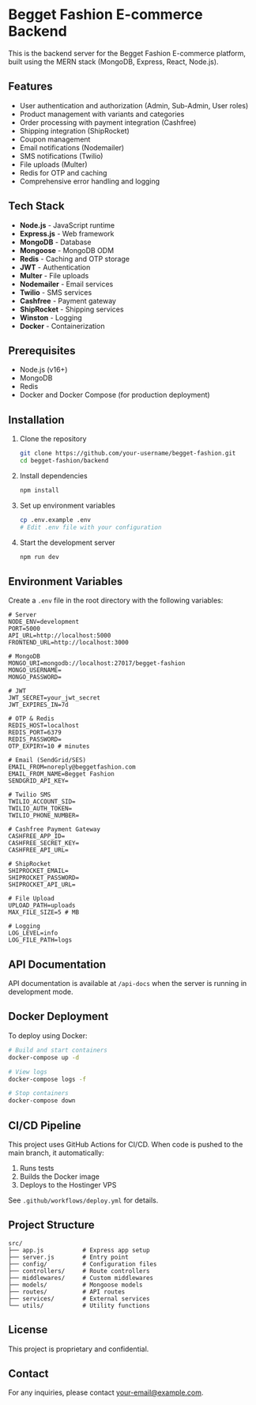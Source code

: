 # Begget Fashion E-commerce Backend

This is the backend server for the Begget Fashion E-commerce platform, built using the MERN stack (MongoDB, Express, React, Node.js).

## Features

- User authentication and authorization (Admin, Sub-Admin, User roles)
- Product management with variants and categories
- Order processing with payment integration (Cashfree)
- Shipping integration (ShipRocket)
- Coupon management
- Email notifications (Nodemailer)
- SMS notifications (Twilio)
- File uploads (Multer)
- Redis for OTP and caching
- Comprehensive error handling and logging

## Tech Stack

- **Node.js** - JavaScript runtime
- **Express.js** - Web framework
- **MongoDB** - Database
- **Mongoose** - MongoDB ODM
- **Redis** - Caching and OTP storage
- **JWT** - Authentication
- **Multer** - File uploads
- **Nodemailer** - Email services
- **Twilio** - SMS services
- **Cashfree** - Payment gateway
- **ShipRocket** - Shipping services
- **Winston** - Logging
- **Docker** - Containerization

## Prerequisites

- Node.js (v16+)
- MongoDB
- Redis
- Docker and Docker Compose (for production deployment)

## Installation

1. Clone the repository
   ```bash
   git clone https://github.com/your-username/begget-fashion.git
   cd begget-fashion/backend
   ```

2. Install dependencies
   ```bash
   npm install
   ```

3. Set up environment variables
   ```bash
   cp .env.example .env
   # Edit .env file with your configuration
   ```

4. Start the development server
   ```bash
   npm run dev
   ```

## Environment Variables

Create a `.env` file in the root directory with the following variables:

```env
# Server
NODE_ENV=development
PORT=5000
API_URL=http://localhost:5000
FRONTEND_URL=http://localhost:3000

# MongoDB
MONGO_URI=mongodb://localhost:27017/begget-fashion
MONGO_USERNAME=
MONGO_PASSWORD=

# JWT
JWT_SECRET=your_jwt_secret
JWT_EXPIRES_IN=7d

# OTP & Redis
REDIS_HOST=localhost
REDIS_PORT=6379
REDIS_PASSWORD=
OTP_EXPIRY=10 # minutes

# Email (SendGrid/SES)
EMAIL_FROM=noreply@beggetfashion.com
EMAIL_FROM_NAME=Begget Fashion
SENDGRID_API_KEY=

# Twilio SMS
TWILIO_ACCOUNT_SID=
TWILIO_AUTH_TOKEN=
TWILIO_PHONE_NUMBER=

# Cashfree Payment Gateway
CASHFREE_APP_ID=
CASHFREE_SECRET_KEY=
CASHFREE_API_URL=

# ShipRocket
SHIPROCKET_EMAIL=
SHIPROCKET_PASSWORD=
SHIPROCKET_API_URL=

# File Upload
UPLOAD_PATH=uploads
MAX_FILE_SIZE=5 # MB

# Logging
LOG_LEVEL=info
LOG_FILE_PATH=logs
```

## API Documentation

API documentation is available at `/api-docs` when the server is running in development mode.

## Docker Deployment

To deploy using Docker:

```bash
# Build and start containers
docker-compose up -d

# View logs
docker-compose logs -f

# Stop containers
docker-compose down
```

## CI/CD Pipeline

This project uses GitHub Actions for CI/CD. When code is pushed to the main branch, it automatically:

1. Runs tests
2. Builds the Docker image
3. Deploys to the Hostinger VPS

See `.github/workflows/deploy.yml` for details.

## Project Structure

```
src/
├── app.js           # Express app setup
├── server.js        # Entry point
├── config/          # Configuration files
├── controllers/     # Route controllers
├── middlewares/     # Custom middlewares
├── models/          # Mongoose models
├── routes/          # API routes
├── services/        # External services
└── utils/           # Utility functions
```

## License

This project is proprietary and confidential.

## Contact

For any inquiries, please contact [your-email@example.com](mailto:your-email@example.com).